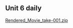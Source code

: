 ## Unit 6 daily
[Rendered_Movie_take-001.zip](https://github.com/dpsd14073/Digital-Storytelling-Individual-Assignment/files/11368978/Rendered_Movie_take-001.zip)
